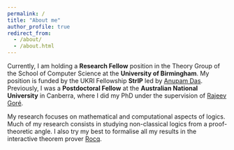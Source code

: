 ```yaml
---
permalink: /
title: "About me"
author_profile: true
redirect_from: 
  - /about/
  - /about.html
---
```


Currently, I am holding a __Research Fellow__ position in the Theory Group of the School of Computer Science at the __University of Birmingham__. My position is funded by the UKRI Fellowship __StrIP__ led by [Anupam Das](https://www.anupamdas.com). Previously, I was a __Postdoctoral Fellow__ at the __Australian National University__ in Canberra, where I did my PhD under the supervision of [Rajeev Goré](https://scholar.google.co.uk/citations?user=2lWIhEgAAAAJ&hl).

My research focuses on mathematical and computational aspects of logics. Much of my research consists in studying non-classical logics from a proof-theoretic angle. I also try my best to formalise all my results in the interactive theorem prover [Rocq](https://rocq-prover.org).
